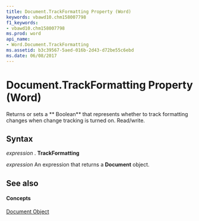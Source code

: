 ```yaml
---
title: Document.TrackFormatting Property (Word)
keywords: vbawd10.chm158007798
f1_keywords:
- vbawd10.chm158007798
ms.prod: word
api_name:
- Word.Document.TrackFormatting
ms.assetid: b3c39567-5aed-016b-2d43-d72be55c6ebd
ms.date: 06/08/2017
---
```



# Document.TrackFormatting Property (Word)

Returns or sets a ** Boolean** that represents whether to track formatting changes when change tracking is turned on. Read/write.


## Syntax

 _expression_ . **TrackFormatting**

 _expression_ An expression that returns a **Document** object.


## See also


#### Concepts


[Document Object](document-object-word.md)

